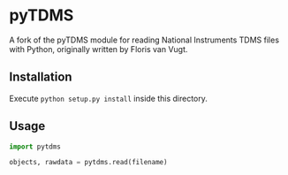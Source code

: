 pyTDMS
======

A fork of the pyTDMS module for reading National Instruments TDMS files with Python,
originally written by Floris van Vugt.

Installation
------------

Execute `python setup.py install` inside this directory.

Usage
-----

```python
import pytdms

objects, rawdata = pytdms.read(filename)
```